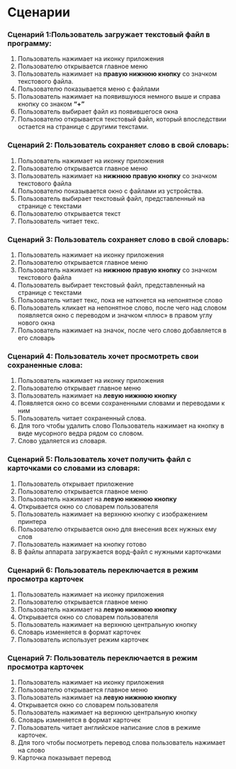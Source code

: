 <h1> Cценарии </h1>

<h3>Сценарий 1:Пользователь загружает текстовый файл в программу:</h3>

1) Пользователь нажимает на иконку приложения
2) Пользователю открывается главное меню
3) Пользователь нажимает на **правую нижнюю кнопку** со значком текстового файла.
4) Пользователю показывается меню с файлами
5) Пользователь нажимает на появившуюся немного выше и справа кнопку со знаком **“+”**
6) Пользователь выбирает файл из появившегося окна
7) Пользователю открывается текстовый файл, который впоследствии остается на странице с другими текстами.

<h3>Сценарий 2: Пользователь сохраняет слово в свой словарь:</h3>

1) Пользователь нажимает на иконку приложения
2) Пользователю открывается главное меню
3) Пользователь нажимает на **нижнюю правую кнопку** со значком текстового файла
4) Пользователю показывается окно с файлами из устройства.
5) Пользователь выбирает текстовый файл, представленный на странице с текстами
6) Пользователю открывается текст
7) Пользователь читает текс.



<h3>Сценарий 3: Пользователь сохраняет слово в свой словарь:</h3>

1) Пользователь нажимает на иконку приложения
2) Пользователю открывается главное меню
3) Пользователь нажимает на **нижнюю правую кнопку** со значком текстового файла
4) Пользователь выбирает текстовый файл, представленный на странице с текстами
5) Пользователь читает текс, пока не наткнется на непонятное слово
6) Пользователь кликает на непонятное слово, после чего над словом появляется окно с переводом и значком «плюс» в правом углу нового окна
7) Пользователь нажимает на значок, после чего слово добавляется в его словарь



<h3>Сценарий 4: Пользователь хочет просмотреть свои сохраненные слова:</h3>

1) Пользователь нажимает на иконку приложения
2) Пользователю открывает главное меню
3) Пользователь нажимает на **левую нижнюю кнопку**
4) Появляется окно со всеми сохраненными словами и переводами к ним
5) Пользователь читает сохраненный слова.
6) Для того чтобы удалить слово Пользователь нажимает на кнопку в виде мусорного ведра рядом со словом.
7) Слово удаляется из словаря.



<h3>Сценарий 5: Пользователь хочет получить файл c карточками со словами из словаря:</h3>

1) Пользователь открывает приложение
2) Пользователю открывается главное меню
3) Пользователь нажимает на **левую нижнюю кнопку**
4) Открывается окно со словарем пользователя
5) Пользователь нажимает на верхнюю кнопку с изображением принтера
6) Пользователю открывается окно для внесения всех нужных ему слов
7) Пользователь нажимает на кнопку готово
8) В файлы аппарата загружается ворд-файл с нужными карточками


<h3>Сценарий 6: Пользователь переключается в режим просмотра карточек</h3>

1) Пользователь нажимает на иконку приложения
2) Пользователю открывается главное меню
3) Пользователь нажимает на **левую нижнюю кнопку**
4) Открывается окно со словарем пользователя
5) Пользователь нажимает на верхнюю центральную кнопку
6) Словарь изменяется в формат карточек
7) Пользователь использует режим карточек


<h3>Сценарий 7: Пользователь переключается в режим просмотра карточек</h3>

1) Пользователь нажимает на иконку приложения
2) Пользователю открывается главное меню
3) Пользователь нажимает на **левую нижнюю кнопку**
4) Открывается окно со словарем пользователя
5) Пользователь нажимает на верхнюю центральную кнопку
6) Словарь изменяется в формат карточек
7) Пользователь читает английское написание слов в режиме карточек.
8) Для того чтобы посмотреть перевод слова пользователь нажимает на слово
9) Карточка показывает перевод

